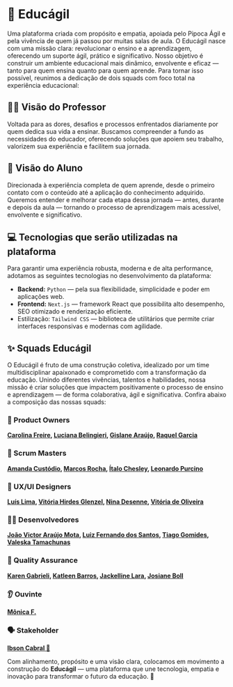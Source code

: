# 🦉 Educágil
Uma plataforma criada com propósito e empatia, apoiada pelo Pipoca Ágil e pela vivência de quem já passou por muitas salas de aula.
O Educágil nasce com uma missão clara: revolucionar o ensino e a aprendizagem, oferecendo um suporte ágil, prático e significativo. Nosso objetivo é construir um ambiente educacional mais dinâmico, envolvente e eficaz — tanto para quem ensina quanto para quem aprende.
Para tornar isso possível, reunimos a dedicação de dois squads com foco total na experiência educacional:
## 👩‍🏫 Visão do Professor
Voltada para as dores, desafios e processos enfrentados diariamente por quem dedica sua vida a ensinar. Buscamos compreender a fundo as necessidades do educador, oferecendo soluções que apoiem seu trabalho, valorizem sua experiência e facilitem sua jornada.

## 🎒 Visão do Aluno
Direcionada à experiência completa de quem aprende, desde o primeiro contato com o conteúdo até a aplicação do conhecimento adquirido. Queremos entender e melhorar cada etapa dessa jornada — antes, durante e depois da aula — tornando o processo de aprendizagem mais acessível, envolvente e significativo.

## 💻 Tecnologias que serão utilizadas na plataforma
Para garantir uma experiência robusta, moderna e de alta performance, adotamos as seguintes tecnologias no desenvolvimento da plataforma:
- **Backend:** `Python` — pela sua flexibilidade, simplicidade e poder em aplicações web.
- **Frontend:** `Next.js` — framework React que possibilita alto desempenho, SEO otimizado e renderização eficiente.
- Estilização: `Tailwind CSS` — biblioteca de utilitários que permite criar interfaces responsivas e modernas com agilidade.

## ✨ Squads Educágil
O Educágil é fruto de uma construção coletiva, idealizado por um time multidisciplinar apaixonado e comprometido com a transformação da educação.
Unindo diferentes vivências, talentos e habilidades, nossa missão é criar soluções que impactem positivamente o processo de ensino e aprendizagem — de forma colaborativa, ágil e significativa.
Confira abaixo a composição das nossas squads:

### 🎯 Product Owners
**[Carolina Freire](http://www.linkedin.com/in/freirecarolina/), [Luciana Belingieri](http://www.linkedin.com/in/lucianabelingieri/http://www.linkedin.com/in/lucianabelingieri/), [Gislane Araújo](http://www.linkedin.com/in/gislanearaujo/), [Raquel Garcia](https://www.linkedin.com/in/raquelgarcia5/)**

### 🧭 Scrum Masters
**[Amanda Custódio](http://www.linkedin.com/in/amandacustodiodasilva/), [Marcos Rocha](http://www.linkedin.com/in/marcos-rocha-4abb3247/), [Ítalo Chesley](http://www.linkedin.com/in/italochesley/), [Leonardo Purcino](http://www.linkedin.com/in/leonardo-purcino-agilidade)**

### 🎨 UX/UI Designers
**[Luís Lima](https://www.linkedin.com/in/lu%C3%ADs-lima-7ab408263/), [Vitória Hirdes Glenzel](http://www.linkedin.com/in/vitoriaglenzel), [Nina Desenne](https://www.linkedin.com/in/ninadesenne/), [Vitória de Oliveira](https://www.linkedin.com/in/vit%C3%B3ria-de-oliveira-/)**

### 👨‍💻 Desenvolvedores
**[João Victor Araújo Mota](https://www.linkedin.com/in/jo%C3%A3o-victor-araujo-mota-09a13a35a/https://www.linkedin.com/in/jo%C3%A3o-victor-araujo-mota-09a13a35a/), [Luiz Fernando dos Santos](https://www.linkedin.com/in/luiz-fern4ndo/), [Tiago Gomides](http://www.linkedin.com/in/gomides-tiago/), [Valeska Tamachunas](http://www.linkedin.com/in/valeska-tamachunas-20187b167/)**

### 🧪 Quality Assurance
**[Karen Gabrieli](https://www.linkedin.com/in/karen-gabrieli-74a54b163/), [Katleen Barros](https://www.linkedin.com/in/katleen-barros-92485483/), [Jackelline Lara](http://www.linkedin.com/in/jackelline-lara-7bb3281b9/), [Josiane Boll](http://www.linkedin.com/in/josi-boll/)**

### 👂 Ouvinte
**[Mônica F.](https://www.linkedin.com/in/monicafigueiroa/)**

### 🗣️ Stakeholder
**[Ibson Cabral 🍿](https://www.linkedin.com/in/ibson-cabral/)**


Com alinhamento, propósito e uma visão clara, colocamos em movimento a construção do **Educágil** — uma plataforma que une tecnologia, empatia e inovação para transformar o futuro da educação. 🚀

